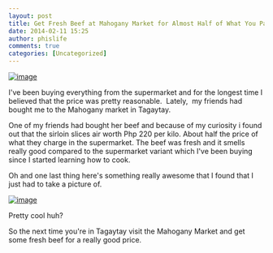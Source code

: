 ```yaml
---
layout: post
title: Get Fresh Beef at Mahogany Market for Almost Half of What You Pay The Supermarket When You Visit Tagaytay
date: 2014-02-11 15:25
author: phislife
comments: true
categories: [Uncategorized]
---
```

<a href="http://philippineislandliving.com/wp-content/uploads/2014/02/wpid-1488078_795984963750777_328380848_n.jpg"><img title="1488078_795984963750777_328380848_n.jpg" class="alignnone size-full" alt="image" src="http://philippineislandliving.com/wp-content/uploads/2014/02/wpid-1488078_795984963750777_328380848_n.jpg" /></a>



I've been buying everything from the supermarket and for the longest time I believed that the price was pretty reasonable.&nbsp; Lately,&nbsp; my friends had bought me to the Mahogany market in Tagaytay.

One of my friends had bought her beef and because of my curiosity i found out that the sirloin slices air worth Php 220 per kilo. About half the price of what they charge in the supermarket. The beef was fresh and it smells really good compared to the supermarket variant which I've been buying since I started learning how to cook. 

Oh and one last thing here's something really awesome that I found that I just had to take a picture of. 


<a href="http://philippineislandliving.com/wp-content/uploads/2014/02/wpid-1511138_795985007084106_2118032661_n.jpg"><img title="1511138_795985007084106_2118032661_n.jpg" class="alignnone size-full" alt="image" src="http://philippineislandliving.com/wp-content/uploads/2014/02/wpid-1511138_795985007084106_2118032661_n.jpg" /></a>


Pretty cool huh? 

So the next time you're in Tagaytay visit the Mahogany Market and get some fresh beef for a really good price.
